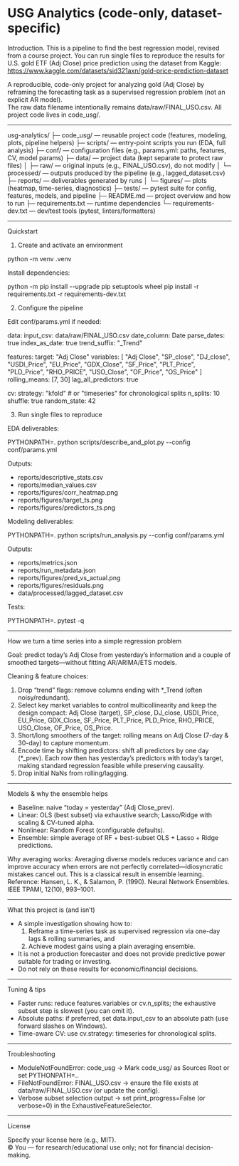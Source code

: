 # USG Analytics (code-only, dataset-specific)

Introduction. This is a pipeline to find the best regression model, revised from a course project. You can run single files to reproduce the results for U.S. gold ETF (Adj Close) price prediction using the dataset from Kaggle: https://www.kaggle.com/datasets/sid321axn/gold-price-prediction-dataset

A reproducible, code-only project for analyzing gold (Adj Close) by reframing the forecasting task as a supervised regression problem (not an explicit AR model).  
The raw data filename intentionally remains data/raw/FINAL_USO.csv. All project code lives in code_usg/.

---------------------------------------------------------------------

usg-analytics/
├─ code_usg/          — reusable project code (features, modeling, plots, pipeline helpers)
├─ scripts/           — entry-point scripts you run (EDA, full analysis)
├─ conf/              — configuration files (e.g., params.yml: paths, features, CV, model params)
├─ data/              — project data (kept separate to protect raw files)
│  ├─ raw/            — original inputs (e.g., FINAL_USO.csv), do not modify
│  └─ processed/      — outputs produced by the pipeline (e.g., lagged_dataset.csv)
├─ reports/           — deliverables generated by runs
│  └─ figures/        — plots (heatmap, time-series, diagnostics)
├─ tests/             — pytest suite for config, features, models, and pipeline
├─ README.md          — project overview and how to run
├─ requirements.txt   — runtime dependencies
└─ requirements-dev.txt — dev/test tools (pytest, linters/formatters)

---------------------------------------------------------------------

Quickstart

1) Create and activate an environment

python -m venv .venv

Install dependencies:

python -m pip install --upgrade pip setuptools wheel
pip install -r requirements.txt -r requirements-dev.txt

2) Configure the pipeline

Edit conf/params.yml if needed:

data:
  input_csv: data/raw/FINAL_USO.csv
  date_column: Date
  parse_dates: true
  index_as_date: true
  trend_suffix: "_Trend"

features:
  target: "Adj Close"
  variables: [ "Adj Close", "SP_close", "DJ_close", "USDI_Price", "EU_Price",
               "GDX_Close", "SF_Price", "PLT_Price", "PLD_Price",
               "RHO_PRICE", "USO_Close", "OF_Price", "OS_Price" ]
  rolling_means: [7, 30]
  lag_all_predictors: true

cv:
  strategy: "kfold"   # or "timeseries" for chronological splits
  n_splits: 10
  shuffle: true
  random_state: 42

3) Run single files to reproduce

EDA deliverables:

PYTHONPATH=. python scripts/describe_and_plot.py --config conf/params.yml

Outputs:
- reports/descriptive_stats.csv
- reports/median_values.csv
- reports/figures/corr_heatmap.png
- reports/figures/target_ts.png
- reports/figures/predictors_ts.png

Modeling deliverables:

PYTHONPATH=. python scripts/run_analysis.py --config conf/params.yml

Outputs:
- reports/metrics.json
- reports/run_metadata.json
- reports/figures/pred_vs_actual.png
- reports/figures/residuals.png
- data/processed/lagged_dataset.csv

Tests:

PYTHONPATH=. pytest -q

---------------------------------------------------------------------

How we turn a time series into a simple regression problem

Goal: predict today’s Adj Close from yesterday’s information and a couple of smoothed targets—without fitting AR/ARIMA/ETS models.

Cleaning & feature choices:
1. Drop “trend” flags: remove columns ending with *_Trend (often noisy/redundant).
2. Select key market variables to control multicollinearity and keep the design compact: Adj Close (target), SP_close, DJ_close, USDI_Price, EU_Price, GDX_Close, SF_Price, PLT_Price, PLD_Price, RHO_PRICE, USO_Close, OF_Price, OS_Price.
3. Short/long smoothers of the target: rolling means on Adj Close (7-day & 30-day) to capture momentum.
4. Encode time by shifting predictors: shift all predictors by one day (*_prev). Each row then has yesterday’s predictors with today’s target, making standard regression feasible while preserving causality.
5. Drop initial NaNs from rolling/lagging.

---------------------------------------------------------------------

Models & why the ensemble helps

- Baseline: naive “today = yesterday” (Adj Close_prev).
- Linear: OLS (best subset) via exhaustive search; Lasso/Ridge with scaling & CV-tuned alpha.
- Nonlinear: Random Forest (configurable defaults).
- Ensemble: simple average of RF + best-subset OLS + Lasso + Ridge predictions.

Why averaging works: Averaging diverse models reduces variance and can improve accuracy when errors are not perfectly correlated—idiosyncratic mistakes cancel out. This is a classical result in ensemble learning. Reference: Hansen, L. K., & Salamon, P. (1990). Neural Network Ensembles. IEEE TPAMI, 12(10), 993–1001.

---------------------------------------------------------------------

What this project is (and isn’t)

- A simple investigation showing how to:
  1. Reframe a time-series task as supervised regression via one-day lags & rolling summaries, and
  2. Achieve modest gains using a plain averaging ensemble.
- It is not a production forecaster and does not provide predictive power suitable for trading or investing.
- Do not rely on these results for economic/financial decisions.

---------------------------------------------------------------------

Tuning & tips

- Faster runs: reduce features.variables or cv.n_splits; the exhaustive subset step is slowest (you can omit it).
- Absolute paths: if preferred, set data.input_csv to an absolute path (use forward slashes on Windows).
- Time-aware CV: use cv.strategy: timeseries for chronological splits.

---------------------------------------------------------------------

Troubleshooting

- ModuleNotFoundError: code_usg → Mark code_usg/ as Sources Root or set PYTHONPATH=..
- FileNotFoundError: FINAL_USO.csv → ensure the file exists at data/raw/FINAL_USO.csv (or update the config).
- Verbose subset selection output → set print_progress=False (or verbose=0) in the ExhaustiveFeatureSelector.

---------------------------------------------------------------------

License

Specify your license here (e.g., MIT).  
© You — for research/educational use only; not for financial decision-making.
